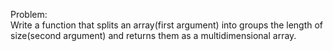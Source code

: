 Problem:  
Write a function that splits an array(first argument) into groups the length of size(second argument) and returns them as a multidimensional array.  